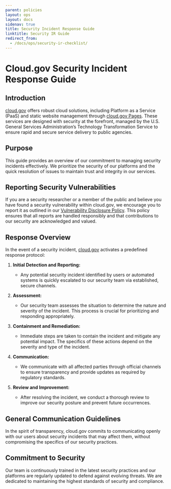 ```yaml
---
parent: policies
layout: ops
layout: docs
sidenav: true
title: Security Incident Response Guide
linktitle: Security IR Guide
redirect_from:
  - /docs/ops/security-ir-checklist/
---
```


# Cloud.gov Security Incident Response Guide

## Introduction

[cloud.gov](https://cloud.gov/) offers robust cloud solutions, including Platform as a Service (PaaS) and static website management through [cloud.gov Pages](https://cloud.gov/pages/). These services are designed with security at the forefront, managed by the U.S. General Services Administration’s Technology Transformation Service to ensure rapid and secure service delivery to public agencies.

## Purpose

This guide provides an overview of our commitment to managing security incidents effectively. We prioritize the security of our platforms and the quick resolution of issues to maintain trust and integrity in our services.

## Reporting Security Vulnerabilities

If you are a security researcher or a member of the public and believe you have found a security vulnerability within cloud.gov, we encourage you to report it as outlined in our [Vulnerability Disclosure Policy](https://www.gsa.gov/vulnerability-disclosure-policy). This policy ensures that all reports are handled responsibly and that contributions to our security are acknowledged and valued.

## Response Overview

In the event of a security incident, [cloud.gov](https://cloud.gov/) activates a predefined response protocol:

1. **Initial Detection and Reporting:**

   - Any potential security incident identified by users or automated systems is quickly escalated to our security team via established, secure channels.

2. **Assessment:**

   - Our security team assesses the situation to determine the nature and severity of the incident. This process is crucial for prioritizing and responding appropriately.

3. **Containment and Remediation:**

   - Immediate steps are taken to contain the incident and mitigate any potential impact. The specifics of these actions depend on the severity and type of the incident.

4. **Communication:**

   - We communicate with all affected parties through official channels to ensure transparency and provide updates as required by regulatory standards.

5. **Review and Improvement:**
   - After resolving the incident, we conduct a thorough review to improve our security posture and prevent future occurrences.

## General Communication Guidelines

In the spirit of transparency, cloud.gov commits to communicating openly with our users about security incidents that may affect them, without compromising the specifics of our security practices.

## Commitment to Security

Our team is continuously trained in the latest security practices and our platforms are regularly updated to defend against evolving threats. We are dedicated to maintaining the highest standards of security and compliance.
